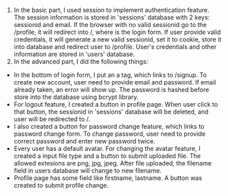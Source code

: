 1. In the basic part, I used session to implement authentication feature. The session information is stored in 'sessions' database with 2 keys: sessionid and email. If the browser with no valid sessionid go to the /profile, it will redirect into /, where is the login form. If user provide valid credentials, it will generate a new valid sessionid, set it to cookie, store it into database and redirect user to /profile. User's credentials and other information are stored in 'users' database.
2. In the advanced part, I did the following things:
- In the bottom of login form, I put an a tag, which links to /signup. To create new account, user need to provide email and password. If email already taken, an error will show up. The password is hashed before store into the database using bcrypt library. 
- For logout feature, I created a button in profile page. When user click to that button, the sessionid in 'sessions' database will be deleted, and user will be redirected to /.
- I also created a button for password change feature, which links to password change form. To change password, user need to provide correct password and enter new password twice.
- Every user has a default avatar. For changing the avatar feature, I created a input file type and a button to submit uploaded file. The allowed extesions are png, jpg, jpeg. After file uploaded, the filename field in users database will change to new filename.
- Profile page has some field like firstname, lastname. A button was created to submit profile change.